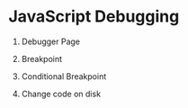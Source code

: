# JavaScript Debugging

1. Debugger Page

2. Breakpoint

3. Conditional Breakpoint

4. Change code on disk



